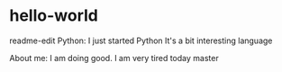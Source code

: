 # hello-world
readme-edit
Python:
I just started Python
It's a bit interesting language

About me:
I am doing good.
I am very tired today
master
